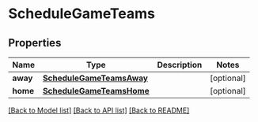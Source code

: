 # ScheduleGameTeams

## Properties
Name | Type | Description | Notes
------------ | ------------- | ------------- | -------------
**away** | [**ScheduleGameTeamsAway**](ScheduleGameTeamsAway.md) |  | [optional] 
**home** | [**ScheduleGameTeamsHome**](ScheduleGameTeamsHome.md) |  | [optional] 

[[Back to Model list]](../README.md#documentation-for-models) [[Back to API list]](../README.md#documentation-for-api-endpoints) [[Back to README]](../README.md)

